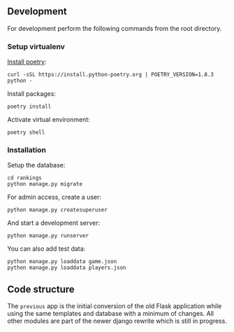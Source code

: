 ## Development

For development perform the following commands from the root directory.

### Setup virtualenv

[Install poetry](https://python-poetry.org/docs/#installing-with-the-official-installer):
```shell
curl -sSL https://install.python-poetry.org | POETRY_VERSION=1.8.3 python -
```

Install packages:
```shell
poetry install
```

Activate virtual environment:
```shell
poetry shell
```

### Installation

Setup the database:
```shell
cd rankings
python manage.py migrate
```

For admin access, create a user:
```shell
python manage.py createsuperuser
```

And start a development server:
```shell
python manage.py runserver
```

You can also add test data:
```shell
python manage.py loaddata game.json
python manage.py loaddata players.json
```

## Code structure

The `previous` app is the initial conversion of the old Flask application while using the same templates and database
with a minimum of changes. All other modules are part of the newer django rewrite which is still in progress.
